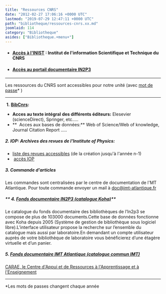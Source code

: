 ```yaml
---
title: "Ressources CNRS"
date: "2012-02-27 17:06:16 +0000 UTC"
lastmod: "2019-07-29 12:47:11 +0000 UTC"
path: "bibliotheque/ressources-cnrs.xx.md"
joomlaid: 114
category: "Bibliotheque"
asides: ["Bibliotheque.+menu+"]
---
```

*   #### **[Accès à l'INIST](http://www.inist.fr/) :** Institut de l'information Scientifique et Technique du CNRS
    
*   #### **[Accès au portail documentaire IN2P3](http://documentalistes.in2p3.fr/)**
    

* * *

Les ressources du CNRS sont accessibles pour notre unité (avec [mot de passe](http://intranet-subatech/direction/Docs_pour_tous/Biblio/codesacces.htm)\* )

* * *

 **1.** **[BibCnrs](http://bibliosciences.inist.fr/):** 

*   **Acces au texte intégral** **des différents éditeurs:** Elesevier (scienceDirect), Springer, etc.....
*   **  Acces aux bases de données:** Web of Science/Web of knowledge, Journal Citation Report .....

##### **2.** **IOP: Archives des revues de l'Institute of Physics:**

*   [liste des revues accessibles](http://www.inist.fr/iop/iop/revues.html) (de la création jusqu'à l'année n-1)
*    [accès IOP](http://bibliosciences.inist.fr/)

##### **3\. Commande d'articles**

Les commandes sont centralisées par le centre de documentation de l'MT Atlantique. Pour toute commande envoyer un mail à doc@imt-atlantique.fr

##### ** 4. [Fonds documentaire IN2P3 (catalogue Koha)](http://documentalistes.in2p3.fr/spip.php?article7)**

Le catalogue du fonds documentaire des bibliothèques de l’In2p3 se compose de plus de 103000 documents.Cette base de données fonctionne avec Koha depuis 2005 (Système de gestion de bibliothèque sous logiciel libre).L’interface utilisateur propose la recherche sur l’ensemble du catalogue mais aussi par laboratoire.En demandant un compte utilisateur auprès de votre bibliothèque de laboratoire vous bénéficierez d’une étagère virtuelle et d’un panier.

##### **5\. [Fonds documentaire IMT Atlantique (catalogue commun IMT)](https://catalogue-bibliotheques.imt.fr/)**

[CARAE, le Centre d'Appui et de Ressources à l'Apprentissage et à l'Enseignement](https://intranet.imt-atlantique.fr/ressources-documentaires/infos-pratiques/#presentation_carae)

* * *

\*Les mots de passes changent chaque année
